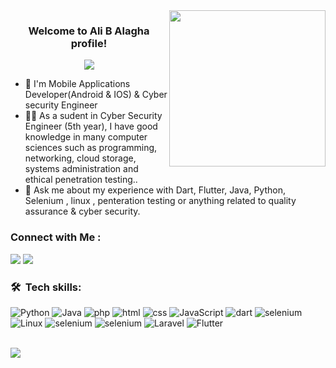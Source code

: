 <img width="250" align="right" src="https://c.tenor.com/_DOBjnGspYAAAAAM/code-coding.gif">

<h3 align="center">
  Welcome to Ali B Alagha profile!
<!--   <img src="https://media1.giphy.com/media/qgQUggAC3Pfv687qPC/giphy.gif?cid=ecf05e473qyjw72j1qj0xhv2qsph0mvy15r3r8tcmicn92qa&ep=v1_gifs_search&rid=giphy.gif&ct=g width="28"> -->
</h3>

<!-- Typing SVG by DenverCoder1 - https://github.com/DenverCoder1/readme-typing-svg -->
<p align="center">
  <a href="https://github.com/DenverCoder1/readme-typing-svg"><img src="https://readme-typing-svg.herokuapp.com/?lines=Software%20Quality%20Assurance;Cyber%20Security;Always%20learning%20new%20things&font=Fira%20Code&center=true&width=440&height=45&color=f75c7e&vCenter=true&size=22"></a>
</p> 

- 🏢 I'm Mobile Applications Developer(Android & IOS) & Cyber security Engineer 
- 👨‍💻 As a sudent in Cyber Security Engineer (5th year), I have good knowledge in many computer sciences such as programming, networking, cloud storage, systems administration and ethical penetration testing..
- 💬 Ask me about my experience with Dart, Flutter, Java, Python, Selenium , linux , penteration testing or anything related to quality assurance & cyber security.

### Connect with Me :

<a href="https://www.linkedin.com/in/ali-alagha-20b076284/" target="_blank"><img src="https://img.shields.io/badge/-Ali%20Alagha-0077B5?style=for-the-badge&logo=Linkedin&logoColor=white"/></a>
<a href="https://t.me/AliAlagha12" target="_blank"><img src="https://img.shields.io/badge/-Ali%20Alagha-0077B5?style=for-the-badge&logo=Telegram&logoColor=white"/></a>
### 🛠 &nbsp;Tech skills:
![Python](https://img.shields.io/badge/-Python-000?&logo=Python)
![Java](https://img.shields.io/badge/-Java-000?&logo=JAVA)
![php](https://img.shields.io/badge/-php-000?&logo=PHP)
![html](https://img.shields.io/badge/-Html-000?&logo=HTML)
![css](https://img.shields.io/badge/-Css-000?&logo=CSS)
![JavaScript](https://img.shields.io/badge/-JavaScript-000?&logo=JavaScript)
![dart](https://img.shields.io/badge/-Dart-000?&logo=dart)
![selenium](https://img.shields.io/badge/-Selenium-000?&logo=selenium)
![Linux](https://img.shields.io/badge/-Linux-000?&logo=Linux)
![selenium](https://img.shields.io/badge/-TestNG-000?&logo=TestNG)
![selenium](https://img.shields.io/badge/-Pytest-000?&logo=Pytest)
![Laravel](https://img.shields.io/badge/-Laravel-000?&logo=laravel)
![Flutter](https://img.shields.io/badge/-Flutter-000?&logo=flutter)


<br>
<a href="https://komarev.com/ghpvc/?username=Alibaraa&style=for-the-badge">
    <img src="https://komarev.com/ghpvc/?username=Alibaraa&style=for-the-badge">
</a>
